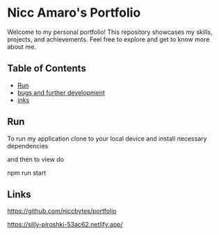 # Nicc Amaro's Portfolio

Welcome to my personal portfolio! This repository showcases my skills, projects, and achievements. Feel free to explore and get to know more about me.

## Table of Contents

- [Run](#Run)
- [bugs and further development](#bugsandfurtherdevelopment)
- [inks](#inks)

## Run

To run my application clone to your local device and install necessary dependencies

and then to view do 

npm run start

## Links

https://github.com/niccbytes/portfolio

https://silly-piroshki-53ac62.netlify.app/